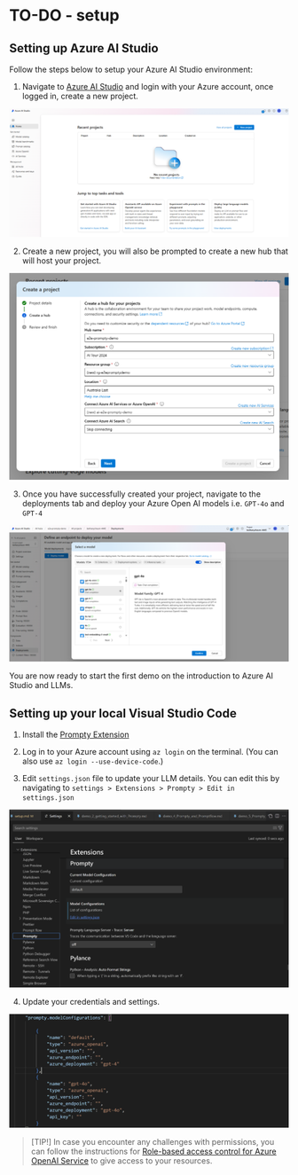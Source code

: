 # TO-DO - setup

## Setting up Azure AI Studio

Follow the steps below to setup your Azure AI Studio environment:

1. Navigate to [Azure AI Studio](https://ai.azure.com) and login with your Azure account, once logged in, create a new project.

![](./demos/images/aistudio-landing-page.png)

2. Create a new project, you will also be prompted to create a new hub that will host your project.

![](./demos/images/aistudio-newproject.png)

3. Once you have successfully created your project, navigate to the deployments tab and deploy your Azure Open AI models i.e. ``GPT-4o`` and ``GPT-4``

![](./demos/images/aistudio-newmodel.png)

You are now ready to start the first demo on the introduction to Azure AI Studio and LLMs.

## Setting up your local Visual Studio Code

1. Install the [Prompty Extension](https://marketplace.visualstudio.com/items?itemName=ms-toolsai.prompty)

1. Log in to your Azure account using ``az login`` on the terminal. (You can also use ``az login --use-device-code``.)

3. Edit ``settings.json`` file to update your LLM details. You can edit this by navigating to ``settings > Extensions > Prompty > Edit in settings.json``

![Screeenshot of ](./demos/images/vscode-settings.png)

4. Update your credentials and settings.

![Screeenshot of ](./demos/images/vscode-settings-json.png)

> [TIP!]
> In case you encounter any challenges with permissions, you can follow the instructions for [Role-based access control for Azure OpenAI Service](https://learn.microsoft.com/en-us/azure/ai-services/openai/how-to/role-based-access-control) to give access to your resources.
